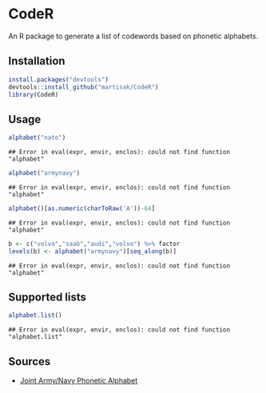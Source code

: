 # CodeR

An R package to generate a list of codewords based on phonetic alphabets.

## Installation


```r
install.packages("devtools")
devtools::install_github("martisak/CodeR")
library(CodeR)
```

## Usage


```r
alphabet("nato")
```

```
## Error in eval(expr, envir, enclos): could not find function "alphabet"
```

```r
alphabet("armynavy")
```

```
## Error in eval(expr, envir, enclos): could not find function "alphabet"
```

```r
alphabet()[as.numeric(charToRaw('A'))-64]
```

```
## Error in eval(expr, envir, enclos): could not find function "alphabet"
```

```r
b <- c("volvo","saab","audi","volvo") %>% factor
levels(b) <- alphabet("armynavy")[seq_along(b)]
```

```
## Error in eval(expr, envir, enclos): could not find function "alphabet"
```

## Supported lists


```r
alphabet.list()
```

```
## Error in eval(expr, envir, enclos): could not find function "alphabet.list"
```

## Sources

* [Joint Army/Navy Phonetic Alphabet](https://en.wikipedia.org/wiki/Joint_Army/Navy_Phonetic_Alphabet)



